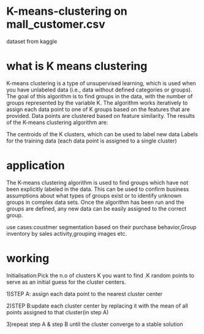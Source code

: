 # K-means-clustering on mall_customer.csv

dataset from kaggle
# what is K means clustering

K-means clustering is a type of unsupervised learning, which is used when you have unlabeled data (i.e., data without defined categories or groups). The goal of this algorithm is to find groups in the data, with the number of groups represented by the variable K. The algorithm works iteratively to assign each data point to one of K groups based on the features that are provided. Data points are clustered based on feature similarity. The results of the K-means clustering algorithm are:

The centroids of the K clusters, which can be used to label new data Labels for the training data (each data point is assigned to a single cluster)

# application

The K-means clustering algorithm is used to find groups which have not been explicitly labeled in the data. This can be used to confirm business assumptions about what types of groups exist or to identify unknown groups in complex data sets. Once the algorithm has been run and the groups are defined, any new data can be easily assigned to the correct group.

use cases:coustmer segmentation based on their purchase behavior,Group inventory by sales activity,grouping images etc.

# working

Initialisation:Pick the n.o of clusters K you want to find .K random points to serve as an initial guess for the cluster centers.

1)STEP A: assign each data point to the nearest cluster center

2)STEP B:update each cluster center by replacing it with the mean of all points assigned to that cluster(in step A)

3)repeat step A & step B until the cluster converge to a stable solution
